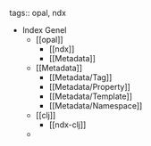 tags:: opal, ndx

- Index Genel
	- [[opal]]
		- [[ndx]]
		- [[Metadata]]
	- [[Metadata]]
		- [[Metadata/Tag]]
		- [[Metadata/Property]]
		- [[Metadata/Template]]
		- [[Metadata/Namespace]]
	- [[clj]]
		- [[ndx-clj]]
	-